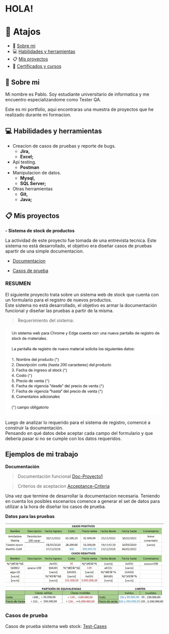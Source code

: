 # **HOLA!**

# :pushpin: Atajos 
- :wave: [Sobre mi](#wave-Sobre-mi)
- :computer: [Habilidades y herramientas](#computer-Habilidades-y-herramientas)
- :clipboard: [Mis proyectos](#clipboard-Mis-proyectos)
- :school: [Certificados y cursos](#school-certificates-and-courses)


## :wave: Sobre mi
Mi nombre es Pablo. Soy estudiante universitario de informatica y me encuentro especializandome como Tester QA.

Este es mi portfolio, aqui encontraras una muestra de proyectos que he realizado durante mi formacion.  

## :computer: Habilidades y herramientas

- Creacion de casos de pruebas y reporte de bugs.
  - **Jira,**
  - **Excel;**
- Api testing.
  - **Postman**
- Manipulacion de datos.
  - **Mysql,**
  - **SQL Server;**
- Otras herramientas
  - **Git,**
  - **Java;**


## :clipboard: Mis proyectos

__- Sistema de stock de productos__

  La actividad de este proyecto fue tomada de una entrevista tecnica. Este sistema no está desarrollado, el objetivo era diseñar casos de pruebas apartir de una simple 
  documentacion. 
 
* [Documentacion](#Ejemplos-de-mi-trabajo)   
  
* [Casos de prueba](#Casos-de-prueba)    
    
    
### RESUMEN  

El siguiente proyecto trata sobre un sistema web de stock que cuenta con un formulario para el registro de nuevos productos.        
Este sistema no está desarrollado, el objetivo es armar la documentación funcional y diseñar las pruebas a partir de la misma.



> Requerimiento del sistema: 


![](https://github.com/Pablo-n15/Portfolio/blob/main/requerimiento1.jpg)  


Luego de analizar lo requerido para el sistema de registro, comencé a construir la documentación.  
Pensando en qué datos debe aceptar cada campo del formulario y que debería pasar si no se cumple con los datos requeridos.  
 
 ## Ejemplos de mi trabajo
 
__Documentación__  

>Documentación funcional [Doc-Proyecto1](https://drive.google.com/file/d/1-m6j8l_vZMNgMXNQ6ZT0M19u9D782TLh/view?usp=share_link)  
  
>Criterios de aceptacion [Acceptance-Criteria](https://drive.google.com/file/d/1zGhadC5V0osEw9xVshkq32J_4Yy8kjF4/view?usp=share_link)

Una vez que termine de desarrollar la documentacion necesaria. Teniendo en cuenta los posibles escenarios comence a generar el set de datos para utilizar a la hora de diseñar los casos de prueba.  

__Datos para las pruebas__

![](https://github.com/Pablo-n15/Portfolio/blob/main/set-datos.jpg)

### Casos de prueba 

Casos de prueba sistema web stock: [Test-Cases](https://docs.google.com/spreadsheets/d/1rJ0hbM8WvnNIS6GtqIF9hZiNMpWuoDGn/edit?usp=share_link&ouid=105176983608863755433&rtpof=true&sd=true)




